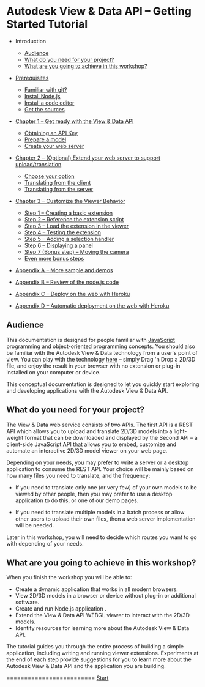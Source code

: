 # Autodesk View & Data API – Getting Started Tutorial

* Introduction
  - [Audience](#Audience)
  - [What do you need for your project?](#WhatDoYouNeed)
  - [What are you going to achieve in this workshop?](#WhatAreYouGoingToAchieve)

* [Prerequisites](prerequisites.md#Prerequisites)
  - [Familiar with git?](prerequisites.md#FamiliarWithGit)
  - [Install Node.js](prerequisites.md#InstallNodeJs)
  - [Install a code editor](prerequisites.md#InstallCodeEditor)
  - [Get the sources](prerequisites.md#GetTheSources)

* [Chapter 1 – Get ready with the View & Data API](chapter-1.md#Chapter1)
  - [Obtaining an API Key](chapter-1.md#ObtainingAnAPIKey)
  - [Prepare a model](chapter-1.md#PrepareAModel)
  - [Create your web server](chapter-1.md#CreateYourWebServer)

* [Chapter 2 – (Optional) Extend your web server to support upload/translation](chapter-2.md#Chapter2)
  - [Choose your option](chapter-2.md#Options)
  - [Translating from the client](chapter-2a.md#Chapter2a)
  - [Translating from the server](chapter-2b.md#Chapter2b)

* [Chapter 3 – Customize the Viewer Behavior](chapter-3.md#Chapter3)
  - [Step 1 – Creating a basic extension](chapter-3.md#Step1)
  - [Step 2 – Reference the extension script](chapter-3.md#Step2)
  - [Step 3 – Load the extension in the viewer](chapter-3.md#Step3)
  - [Step 4 – Testing the extension](chapter-3.md#Step4)
  - [Step 5 – Adding a selection handler](chapter-3.md#Step5)
  - [Step 6 – Displaying a panel](chapter-3.md#Step6)
  - [Step 7 (Bonus step) – Moving the camera](chapter-3.md#Step7)
  - [Even more bonus steps](chapter-3.md#More)

* [Appendix A – More sample and demos](appendix-a.md)
* [Appendix B – Review of the node.js code](appendix-b.md)
* [Appendix C – Deploy on the web with Heroku](appendix-c.md)
* [Appendix D – Automatic deployment on the web with Heroku](appendix-d.md)


<a name="Audience"></a>
## Audience

This documentation is designed for people familiar with [JavaScript](http://www.ecma-international.org/publications/standards/Ecma-262.htm) programming and object-oriented programming concepts.
You should also be familiar with the Autodesk View & Data technology from a user's point of view. You can play with the technology [here](https://360.autodesk.com/viewer) – simply Drag 'n Drop a 2D/3D file,
and enjoy the result in your browser with no extension or plug-in installed on your computer or device.

This conceptual documentation is designed to let you quickly start exploring and developing applications with the Autodesk View & Data API.


<a name="WhatDoYouNeed"></a>
## What do you need for your project?

The View & Data web service consists of two APIs. The first API is a REST API which allows you to upload and translate 2D/3D models into a light-weight format that can be
downloaded and displayed by the Second API – a client-side JavaScript API that allows you to embed, customize and automate an interactive 2D/3D model viewer on your web page.

Depending on your needs, you may prefer to write a server or a desktop application to consume the REST API. Your choice will be mainly based on how many files you need to translate,
and the frequency:

- If you need to translate only one (or very few) of your own models to be viewed by other people, then you may prefer to use a desktop application to do this, or one of our demo pages.

- If you need to translate multiple models in a batch process or allow other users to upload their own files, then a web server implementation will be needed.

Later in this workshop, you will need to decide which routes you want to go with depending of your needs.


<a name="WhatAreYouGoingToAchieve"></a>
## What are you going to achieve in this workshop?

When you finish the workshop you will be able to:

- Create a dynamic application that works in all modern browsers.
- View 2D/3D models in a browser or device without plug-in or additional software.
- Create and run Node.js application .
- Extend the View & Data API WEBGL viewer to interact with the 2D/3D models.
- Identify resources for learning more about the Autodesk View & Data API.

The tutorial guides you through the entire process of building a simple application, including writing and running viewer extensions. Experiments at the end of each step provide suggestions for you
to learn more about the Autodesk View & Data API and the application you are building.


=========================
[Start](prerequisites.md)